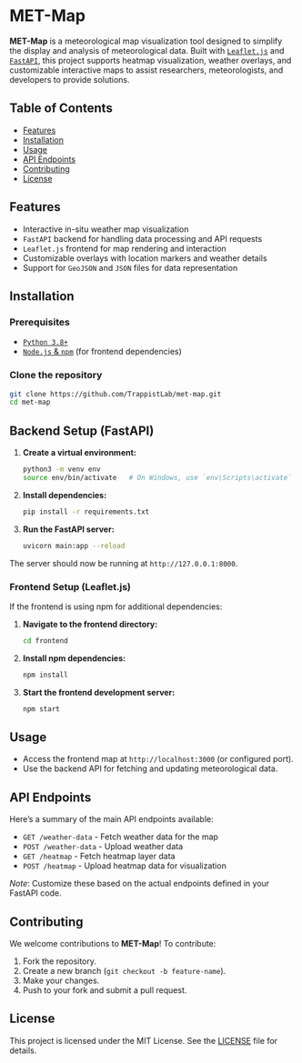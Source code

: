 # MET-Map

**MET-Map** is a meteorological map visualization tool designed to simplify the display and analysis of meteorological data. Built with [`Leaflet.js`](https://leafletjs.com/) and [`FastAPI`](https://fastapi.tiangolo.com/), this project supports heatmap visualization, weather overlays, and customizable interactive maps to assist researchers, meteorologists, and developers to provide solutions.

## Table of Contents

- [Features](#features)
- [Installation](#installation)
- [Usage](#usage)
- [API Endpoints](#api-endpoints)
- [Contributing](#contributing)
- [License](#license)

## Features

- Interactive in-situ weather map visualization
- `FastAPI` backend for handling data processing and API requests
- `Leaflet.js` frontend for map rendering and interaction
- Customizable overlays with location markers and weather details
- Support for `GeoJSON` and `JSON` files for data representation

## Installation

### Prerequisites

- [`Python 3.8+`](https://www.python.org/downloads/)
- [`Node.js` & `npm`](https://nodejs.org/en/download/) (for frontend dependencies)

### Clone the repository

```bash
git clone https://github.com/TrappistLab/met-map.git
cd met-map
```

## Backend Setup (FastAPI)

1. **Create a virtual environment:**
   ```bash
   python3 -m venv env
   source env/bin/activate   # On Windows, use `env\Scripts\activate`
   ```

2. **Install dependencies:**
   ```bash
   pip install -r requirements.txt
   ```

3. **Run the FastAPI server:**
   ```bash
   uvicorn main:app --reload
   ```

The server should now be running at `http://127.0.0.1:8000`.

### Frontend Setup (Leaflet.js)

If the frontend is using npm for additional dependencies:

1. **Navigate to the frontend directory:**
   ```bash
   cd frontend
   ```

2. **Install npm dependencies:**
   ```bash
   npm install
   ```

3. **Start the frontend development server:**
   ```bash
   npm start
   ```

## Usage

- Access the frontend map at `http://localhost:3000` (or configured port).
- Use the backend API for fetching and updating meteorological data.

## API Endpoints

Here’s a summary of the main API endpoints available:

- `GET /weather-data` - Fetch weather data for the map
- `POST /weather-data` - Upload weather data
- `GET /heatmap` - Fetch heatmap layer data
- `POST /heatmap` - Upload heatmap data for visualization

*Note*: Customize these based on the actual endpoints defined in your FastAPI code.

## Contributing

We welcome contributions to **MET-Map**! To contribute:

1. Fork the repository.
2. Create a new branch (`git checkout -b feature-name`).
3. Make your changes.
4. Push to your fork and submit a pull request.

## License

This project is licensed under the MIT License. See the [LICENSE](LICENSE) file for details.
